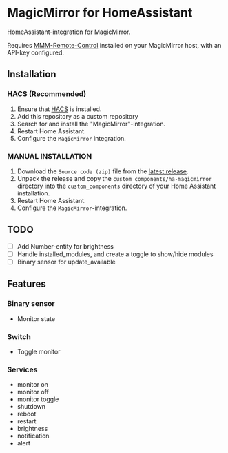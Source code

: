 # MagicMirror for HomeAssistant

HomeAssistant-integration for MagicMirror.

Requires [MMM-Remote-Control](https://github.com/Jopyth/MMM-Remote-Control) installed on your MagicMirror host, with an API-key configured.

## Installation

### HACS (Recommended)

1. Ensure that [HACS](https://hacs.xyz/) is installed.
2. Add this repository as a custom repository
3. Search for and install the "MagicMirror"-integration.
4. Restart Home Assistant.
5. Configure the `MagicMirror` integration.

### MANUAL INSTALLATION

1. Download the `Source code (zip)` file from the
   [latest release](https://github.com/sindrebroch/ha-magicmirror/releases/latest).
2. Unpack the release and copy the `custom_components/ha-magicmirror` directory
   into the `custom_components` directory of your Home Assistant
   installation.
3. Restart Home Assistant.
4. Configure the `MagicMirror`-integration.

## TODO
- [ ] Add Number-entity for brightness
- [ ] Handle installed_modules, and create a toggle to show/hide modules
- [ ] Binary sensor for update_available

## Features
### Binary sensor
- Monitor state

### Switch
- Toggle monitor

### Services
- monitor on
- monitor off
- monitor toggle
- shutdown
- reboot
- restart
- brightness
- notification
- alert
